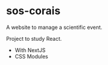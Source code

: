 # sos-corais

A website to manage a scientific event.

Project to study React.

- With NextJS 
- CSS Modules
